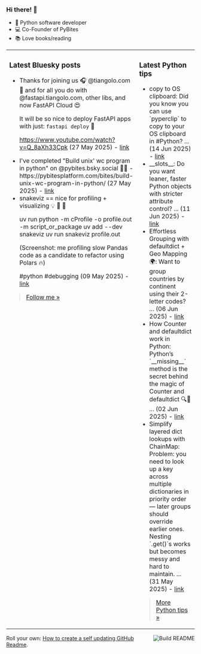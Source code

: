 ### Hi there! 👋

- 🐍 Python software developer
- 💻 Co-Founder of PyBites
- 📚 Love books/reading

<table><tr><td valign="top" width="50%">

### Latest Bluesky posts

<ul>

  <li>
    Thanks for joining us 🎧 @tiangolo.com  🎉 and for all you do with @fastapi.tiangolo.com, other libs, and now FastAPI Cloud 😍  

It will be so nice to deploy FastAPI apps with just: `fastapi deploy`  🚀

https://www.youtube.com/watch?v=Q_8aXh33Cpk (27 May 2025) - <a href="https://bsky.app/profile/bbelderbos.bsky.social/post/3lq66sby3x22j" target="_blank">link</a>
  </li>

  <li>
    I've completed "Build unix' wc program in python" on @pybites.bsky.social 🐍🎉 - https://pybitesplatform.com/bites/build-unix-wc-program-in-python/ (27 May 2025) - <a href="https://bsky.app/profile/bbelderbos.bsky.social/post/3lq66nwtcos2j" target="_blank">link</a>
  </li>

  <li>
    snakeviz == nice for profiling + visualizing 💡 💪 🐍

uv run python -m cProfile -o profile.out -m script_or_package
uv add --dev snakeviz
uv run snakeviz profile.out

(Screenshot: me profiling slow Pandas code as a candidate to refactor using Polars 🔥)

#python #debugging (09 May 2025) - <a href="https://bsky.app/profile/bbelderbos.bsky.social/post/3loqrry4ohk24" target="_blank">link</a>
  </li>

</ul>

> <a href="https://bsky.app/profile/bbelderbos.bsky.social" target="_blank">Follow me &raquo;</a>


</td><td valign="top" width="50%">

### Latest Python tips

<ul>

  <li>
    copy to OS clipboard: Did you know you can use `pyperclip` to copy to your OS clipboard in #Python? ... (14 Jun 2025) - <a href="https://github.com/bbelderbos/bobcodesit/blob/main/notes/20250614182623.md" target="_blank">link</a>
  </li>

  <li>
    __slots__: Do you want leaner, faster Python objects with stricter attribute control? ... (11 Jun 2025) - <a href="https://github.com/bbelderbos/bobcodesit/blob/main/notes/20250611084917.md" target="_blank">link</a>
  </li>

  <li>
    Effortless Grouping with defaultdict + Geo Mapping 🌍: Want to group countries by continent using their 2-letter codes? ... (06 Jun 2025) - <a href="https://github.com/bbelderbos/bobcodesit/blob/main/notes/20250606150610.md" target="_blank">link</a>
  </li>

  <li>
    How Counter and defaultdict work in Python: Python’s `__missing__` method is the secret behind the magic of Counter and defaultdict 🔍🐍 ... (02 Jun 2025) - <a href="https://github.com/bbelderbos/bobcodesit/blob/main/notes/20250602145533.md" target="_blank">link</a>
  </li>

  <li>
    Simplify layered dict lookups with ChainMap: Problem: you need to look up a key across multiple dictionaries in priority order — later groups should override earlier ones. Nesting `.get()`s works but becomes messy and hard to maintain. ... (31 May 2025) - <a href="https://github.com/bbelderbos/bobcodesit/blob/main/notes/20250531085240.md" target="_blank">link</a>
  </li>

</ul>

> <a href="https://github.com/bbelderbos/bobcodesit" target="_blank">More Python tips &raquo;</a>

</td>
</tr></table>

<a href="https://github.com/bbelderbos/bbelderbos/actions" target="_blank"><img src="https://github.com/bbelderbos/bbelderbos/workflows/Daily%20Update/badge.svg" align="right" alt="Build README"></a>Roll your own: <a href="https://pybit.es/articles/how-to-create-a-self-updating-github-readme/" target="_blank">How to create a self updating GitHub Readme</a>.